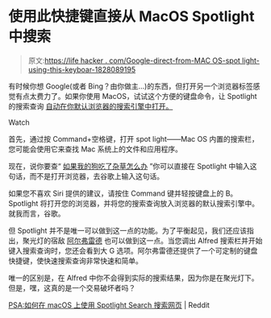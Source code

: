 # 使用此快捷键直接从 MacOS Spotlight 中搜索

> 原文:[https://life hacker . com/Google-direct-from-MAC OS-spot light-using-this-keyboar-1828089195](https://lifehacker.com/google-directly-from-macos-spotlight-using-this-keyboar-1828089195)

有时候你想 Google(或者 Bing？由你做主...)的东西，但打开另一个浏览器标签感觉有点太费力了。如果你使用 MacOS，试试这个方便的键盘命令，让 Spotlight 的搜索查询 [自动在你默认浏览器的搜索引擎中打开。](https://lifehacker.com/lifehacker-pack-for-mac-our-list-of-the-essential-mac-635303836) 

Watch

首先，通过按 Command+空格键，打开 spot light——Mac OS 内置的搜索栏，您可能会使用它来查找 Mac 系统上的文件和应用程序。

现在，说你要查“ [如果我的狗吃了杂草怎么办](https://vitals.lifehacker.com/what-to-do-if-your-pet-accidentally-eats-weed-1828058262) ”你可以直接在 Spotlight 中输入这句话，而不是打开浏览器，去谷歌上输入这句话。

如果您不喜欢 Siri 提供的建议，请按住 Command 键并轻按键盘上的 B。Spotlight 将打开您的浏览器，并将您的搜索查询放入浏览器的默认搜索引擎中。就我而言，谷歌。

但 Spotlight 并不是唯一可以做到这一点的功能。为了平衡起见，我们还应该指出，聚光灯的宿敌 [阿尔弗雷德](https://lifehacker.com/alfred-3-0-brings-more-flexibility-to-workflows-better-1777564944) 也可以做到这一点。当您调出 Alfred 搜索栏并开始键入搜索查询时，您还会看到大 G 选项。阿尔弗雷德还提供了一个可定制的键盘快捷键，使快速搜索查询非常快速和简单。

唯一的区别是，在 Alfred 中你不会得到实际的搜索结果，因为你是在聚光灯下。但是，嘿，这真的是一个交易破坏者吗？

[PSA:如何在 macOS 上使用 Spotlight Search 搜索网页](https://www.reddit.com/r/apple/comments/942uw3/psa_how_to_search_the_web_using_spotlight_search/) | Reddit